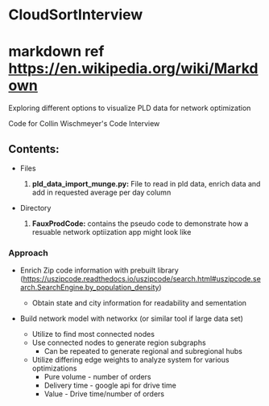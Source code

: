 <h1>CloudSortInterview</h1>

# markdown ref https://en.wikipedia.org/wiki/Markdown

Exploring different options to visualize PLD data for network optimization 

Code for Collin Wischmeyer's Code Interview 

<h2>Contents:</h2>

- Files
  1. **pld_data_import_munge.py:** File to read in pld data, enrich data and add in requested average per day column

- Directory
  1. **FauxProdCode:** contains the pseudo code to demonstrate how a resuable network optiization app might look like 

<h3>Approach</h3>

- Enrich Zip code information with prebuilt library (https://uszipcode.readthedocs.io/uszipcode/search.html#uszipcode.search.SearchEngine.by_population_density)
     - Obtain state and city information for readability and sementation 

- Build network model with networkx (or similar tool if large data set) 
    - Utilize to find most connected nodes
    - Use connected nodes to generate region subgraphs 
        - Can be repeated to generate regional and subregional hubs 
    - Utilize differing edge weights to analyze system for various optimizations
        -   Pure volume - number of orders 
        -   Delivery time - google api for drive time
        -   Value - Drive time/number of orders 